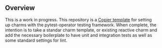 ## Overview
This is a work in progress. This repository is a [Copier template](https://github.com/copier-org/copier) for setting up charms with the
pytest-operator testing framework. When complete, the intention is to take a standar charm template, or existing reactive charm and add the
necessary boilerplate to have unit and integration tests as well as some standard settings for lint.
